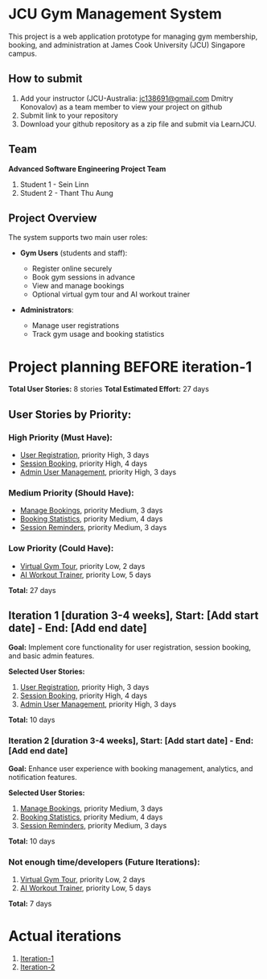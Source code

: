 # JCU Gym Management System

This project is a web application prototype for managing gym membership, booking, and administration at James Cook University (JCU) Singapore campus.

## How to submit

1. Add your instructor (JCU-Australia: jc138691@gmail.com Dmitry Konovalov) as a team member to view your project on github
2. Submit link to your repository
3. Download your github repository as a zip file and submit via LearnJCU.

## Team

**Advanced Software Engineering Project Team**
1. Student 1 - Sein Linn
2. Student 2 - Thant Thu Aung

## Project Overview

The system supports two main user roles:

- **Gym Users** (students and staff):  
  - Register online securely  
  - Book gym sessions in advance  
  - View and manage bookings  
  - Optional virtual gym tour and AI workout trainer  

- **Administrators**:  
  - Manage user registrations  
  - Track gym usage and booking statistics  

# Project planning BEFORE iteration-1

**Total User Stories:** 8 stories
**Total Estimated Effort:** 27 days

## User Stories by Priority:

### High Priority (Must Have):
* [User Registration](./user_stories/user_story_01_registration.md), priority High, 3 days 
* [Session Booking](./user_stories/user_story_02_session_booking.md), priority High, 4 days
* [Admin User Management](./user_stories/user_story_03_admin_management.md), priority High, 3 days

### Medium Priority (Should Have):
* [Manage Bookings](./user_stories/user_story_04_manage_bookings.md), priority Medium, 3 days
* [Booking Statistics](./user_stories/user_story_05_booking_statistics.md), priority Medium, 4 days
* [Session Reminders](./user_stories/user_story_06_session_reminders.md), priority Medium, 3 days

### Low Priority (Could Have):
* [Virtual Gym Tour](./user_stories/user_story_07_virtual_tour.md), priority Low, 2 days
* [AI Workout Trainer](./user_stories/user_story_08_ai_trainer.md), priority Low, 5 days

**Total:** 27 days

## Iteration 1 [duration 3-4 weeks], Start: [Add start date] - End: [Add end date]

**Goal:** Implement core functionality for user registration, session booking, and basic admin features.

**Selected User Stories:**
1. [User Registration](./user_stories/user_story_01_registration.md), priority High, 3 days 
2. [Session Booking](./user_stories/user_story_02_session_booking.md), priority High, 4 days
3. [Admin User Management](./user_stories/user_story_03_admin_management.md), priority High, 3 days

**Total:** 10 days

### Iteration 2 [duration 3-4 weeks], Start: [Add start date] - End: [Add end date]

**Goal:** Enhance user experience with booking management, analytics, and notification features.

**Selected User Stories:**
1. [Manage Bookings](./user_stories/user_story_04_manage_bookings.md), priority Medium, 3 days
2. [Booking Statistics](./user_stories/user_story_05_booking_statistics.md), priority Medium, 4 days
3. [Session Reminders](./user_stories/user_story_06_session_reminders.md), priority Medium, 3 days

**Total:** 10 days

### Not enough time/developers (Future Iterations): 
1. [Virtual Gym Tour](./user_stories/user_story_07_virtual_tour.md), priority Low, 2 days
2. [AI Workout Trainer](./user_stories/user_story_08_ai_trainer.md), priority Low, 5 days

**Total:** 7 days

# Actual iterations
1. [Iteration-1](./iteration_1.md)
2. [Iteration-2](./iteration_2.md)


